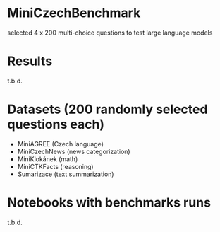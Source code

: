 # MiniCzechBenchmark
selected 4 x 200 multi-choice questions to test large language models

# Results

t.b.d.

# Datasets (200 randomly selected questions each)
 * MiniAGREE (Czech language)
 * MiniCzechNews (news categorization)
 * MiniKlokánek (math)
 * MiniCTKFacts (reasoning)
 * Sumarizace (text summarization)

# Notebooks with benchmarks runs

t.b.d.


